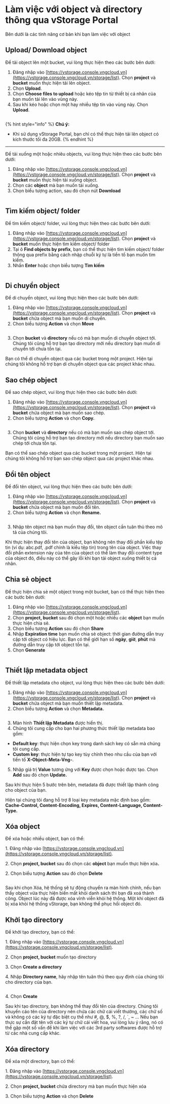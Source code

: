 # Làm việc với object và directory thông qua vStorage Portal

Bên dưới là các tính năng cơ bản khi bạn làm việc với object

## Upload/ Download object

Để tải object lên một bucket, vui lòng thực hiện theo các bước bên dưới:

1. Đăng nhập vào [https://vstorage.console.vngcloud.vn](https://vstorage.console.vngcloud.vn/storage/list). Chọn **project** và **bucket** muốn thực hiện tải lên object.
2. Chọn **Upload**.
3. Chọn **Choose files to upload** hoặc kéo tệp tin từ thiết bị cá nhân của bạn muốn tải lên vào vùng này.
4. Sau khi kéo hoặc chọn một hay nhiều tệp tin vào vùng này. Chọn **Upload**.

<figure><img src="../../../../../.gitbook/assets/image (1) (1) (1) (1) (1) (1) (1) (1) (1) (1) (1).png" alt=""><figcaption></figcaption></figure>

{% hint style="info" %}
**Chú ý:**

* Khi sử dụng vStorage Portal, bạn chỉ có thể thực hiện tải lên object có kích thước tối đa 20GB.
{% endhint %}

***

Để tải xuống một hoặc nhiêu objects, vui lòng thực hiện theo các bước bên dưới:

1. Đăng nhập vào [https://vstorage.console.vngcloud.vn](https://vstorage.console.vngcloud.vn/storage/list). Chọn **project** và **bucket** muốn thực hiện tải xuống object.
2. Chọn các **object** mà bạn muốn tải xuống.
3. Chọn biểu tượng action, sau đó chọn nút **Download**

<figure><img src="../../../../../.gitbook/assets/image (3) (1) (1) (1) (1) (1) (1) (1) (1) (1) (1).png" alt=""><figcaption></figcaption></figure>

## Tìm kiếm object/ folder

Để tìm kiếm object/ folder, vui lòng thực hiện theo các bước bên dưới:

1. Đăng nhập vào [https://vstorage.console.vngcloud.vn](https://vstorage.console.vngcloud.vn/storage/list). Chọn **project** và **bucket** muốn thực hiện tìm kiếm object/ folder
2. Tại ô **Find objects by prefix**, bạn có thể thực hiện tìm kiếm object/ folder thông qua prefix bằng cách nhập chuỗi ký tự là tiền tố bạn muốn tìm kiếm.&#x20;
3. Nhấn **Enter** hoặc chọn biểu tượng **Tìm kiếm**

<figure><img src="../../../../../.gitbook/assets/image (809).png" alt=""><figcaption></figcaption></figure>

## Di chuyển object

Để di chuyển object, vui lòng thực hiện theo các bước bên dưới:

1. Đăng nhập vào [https://vstorage.console.vngcloud.vn](https://vstorage.console.vngcloud.vn/storage/list). Chọn **project** và **bucket** chứa object mà bạn muốn di chuyển.
2. Chon biểu tượng **Action** và chọn **Move**

<figure><img src="../../../../../.gitbook/assets/image (810).png" alt=""><figcaption></figcaption></figure>

3. Chọn **bucket** và **directory** nếu có mà bạn muốn di chuyển object tới. Chúng tôi cũng hỗ trợ bạn tạo directory mới nếu directory bạn muốn di chuyển tới chưa tồn tại.

Bạn có thể di chuyển object qua các bucket trong một project. Hiện tại chúng tôi không hỗ trợ bạn di chuyển object qua các project khác nhau.

## Sao chép object

Để sao chép object, vui lòng thực hiện theo các bước bên dưới:

1. Đăng nhập vào [https://vstorage.console.vngcloud.vn](https://vstorage.console.vngcloud.vn/storage/list). Chọn **project** và **bucket** chứa object mà bạn muốn sao chép.
2. Chon biểu tượng **Action** và chọn **Copy.**

<figure><img src="../../../../../.gitbook/assets/image (811).png" alt=""><figcaption></figcaption></figure>

3. Chọn **bucket** và **directory** nếu có mà bạn muốn sao chép object tới. Chúng tôi cũng hỗ trợ bạn tạo directory mới nếu directory bạn muốn sao chép tới chưa tồn tại.

Bạn có thể sao chép object qua các bucket trong một project. Hiện tại chúng tôi không hỗ trợ bạn sao chép object qua các project khác nhau.

## Đổi tên object

Để đổi tên object, vui lòng thực hiện theo các bước bên dưới:

1. Đăng nhập vào [https://vstorage.console.vngcloud.vn](https://vstorage.console.vngcloud.vn/storage/list). Chọn **project** và **bucket** chứa object mà bạn muốn đổi tên.
2. Chon biểu tượng **Action** và chọn **Rename.**

<figure><img src="../../../../../.gitbook/assets/image (812).png" alt=""><figcaption></figcaption></figure>

3. Nhập tên object mà bạn muốn thay đổi, tên object cần tuân thủ theo mô tả của chúng tôi.&#x20;

Khi thực hiện thay đổi tên của object, bạn không nên thay đổi phần kiểu tệp tin (ví dụ: abc.pdf, .pdf chính là kiểu tệp tin) trong tên của object. Việc thay đổi phần extension này của tên của object có thể làm thay đổi content type của object đó, điều này có thể gây lỗi khi bạn tải object xuống thiết bị cá nhân.

## Chia sẻ object

Để thực hiện chia sẻ một object trong một bucket, bạn có thể thực hiện theo các bước bên dưới:

1. Đăng nhập vào [https://vstorage.console.vngcloud.vn](https://vstorage.console.vngcloud.vn/storage/list).
2. Chọn **project, bucket** sau đó chọn một hoặc nhiều các **object** bạn muốn thực hiện chia sẻ.
3. Chọn biểu tượng **Action** sau đó chọn **Share**
4. Nhập **Expiration time** bạn muốn chia sẻ object: thời gian đường dẫn truy cập tới object có hiệu lực. Bạn có thể giới hạn số **ngày**, **giờ**, **phút** mà đường dẫn truy cập tới object tồn tại.
5. Chọn **Generate**

<figure><img src="../../../../../.gitbook/assets/image (816).png" alt=""><figcaption></figcaption></figure>

## Thiết lập metadata object

Để thiết lập metadata cho object, vui lòng thực hiện theo các bước bên dưới:

1. Đăng nhập vào [https://vstorage.console.vngcloud.vn](https://vstorage.console.vngcloud.vn/storage/list). Chọn **project** và **bucket** chứa object mà bạn muốn thiết lập metadata.
2. Chon biểu tượng **Action** và chọn **Metadata.**

<figure><img src="../../../../../.gitbook/assets/image (813).png" alt=""><figcaption></figcaption></figure>

3. Màn hình **Thiết lập Metadata** được hiển thị.
4. Chúng tôi cung cấp cho bạn hai phương thức thiết lập metadata bao gồm:

* **Default key**: thực hiện chọn key trong danh sách key có sẵn mà chúng tôi cung cấp.
* **Custom key**: thực hiện tự tạo key tùy chỉnh theo nhu cầu của bạn với tiền tố **X-Object-Meta-Vng-**.

5. Nhập giá trị **Value** tương ứng với **Key** được chọn hoặc được tạo. Chọn **Add** sau đó chọn **Update.**

Sau khi thực hiện 5 bước trên bên, metadata đã được thiết lập thành công cho object của bạn.

Hiện tại chúng tôi đang hỗ trợ 8 loại key metadata mặc định bao gồm: **Cache-Control, Content-Encoding, Expires, Content-Language, Content-Type.**

## Xóa object

Để xóa hoặc nhiều object, bạn có thể:

1\. Đăng nhập vào [https://vstorage.console.vngcloud.vn](https://vstorage.console.vngcloud.vn/storage/list).

2\. Chọn **project, bucket** sau đó chọn các **object** bạn muốn thực hiện xó&#x61;**.**

2\. Chọn biểu tượng **Action** sau đó chọn **Delete**

<figure><img src="../../../../../.gitbook/assets/image (814).png" alt=""><figcaption></figcaption></figure>

Sau khi chọn Xóa, hệ thống sẽ tự động chuyển ra màn hình chính, nếu bạn thấy object vừa thực hiện biến mất khỏi danh sách thì bạn đã xoá thành công. Object lúc này đã được xóa vĩnh viễn khỏi hệ thống. Một khi object đã bị xóa khỏi hệ thống vStorage, bạn không thể phục hồi object đó.

## Khởi tạo directory

Để khởi tạo directory, bạn có thể:

1\. Đăng nhập vào [https://vstorage.console.vngcloud.vn](https://vstorage.console.vngcloud.vn/storage/list).

2\. Chọn **project, bucket** muốn tạo directory

3\. Chọn **Create a directory**

4\. Nhập **Directory name**, hãy nhập tên tuân thủ theo quy định của chúng tôi cho directory của bạn.

<figure><img src="../../../../../.gitbook/assets/image (815).png" alt=""><figcaption></figcaption></figure>

4\. Chọn **Create**

Sau khi tạo directory, bạn không thể thay đổi tên của directory. Chúng tôi khuyến cáo tên của directory nên chứa các chữ cái viết thường, các chữ số và không có các ký tự đặc biệt cụ thể như #, @, $, %, ?, /, \`, \~ ... Nếu bạn thực sự cần đặt tên với các ký tự chữ cái viết hoa, vui lòng lưu ý rằng, nó có thể gặp một số vấn đề khi làm việc với các 3rd party softwares được hỗ trợ từ các nhà cung cấp khác.

## Xóa directory

Để xóa một directory, bạn có thể:

1\. Đăng nhập vào [https://vstorage.console.vngcloud.vn](https://vstorage.console.vngcloud.vn/storage/list).

2\. Chọn **project, bucket** chứa directory mà bạn muốn thực hiện xóa

3\. Chọn biểu tượng **Action** và chọn **Delete**

<figure><img src="../../../../../.gitbook/assets/image (817).png" alt=""><figcaption></figcaption></figure>
